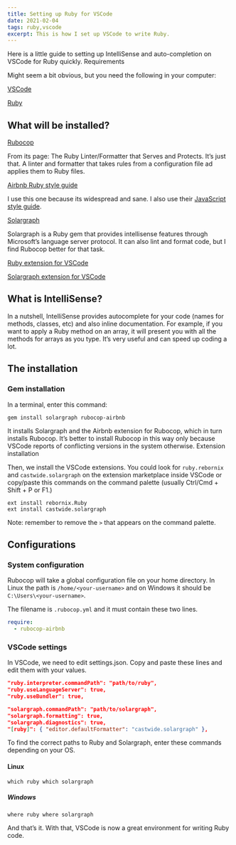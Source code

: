 ```yaml
---
title: Setting up Ruby for VSCode
date: 2021-02-04
tags: ruby,vscode
excerpt: This is how I set up VSCode to write Ruby.
---
```


Here is a little guide to setting up IntelliSense and auto-completion on VSCode for Ruby quickly.
Requirements

Might seem a bit obvious, but you need the following in your computer:

[VSCode](https://code.visualstudio.com/)

[Ruby](https://www.ruby-lang.org/en/downloads/)

## What will be installed?

[Rubocop](https://rubocop.org/)

From its page: The Ruby Linter/Formatter that Serves and Protects. It’s just that. A linter and formatter that takes rules from a configuration file ad applies them to Ruby files.

[Airbnb Ruby style guide](https://github.com/airbnb/ruby)

I use this one because its widespread and sane. I also use their [JavaScript style guide](https://github.com/airbnb/javascript).

[Solargraph](https://solargraph.org/)

Solargraph is a Ruby gem that provides intellisense features through Microsoft’s language server protocol. It can also lint and format code, but I find Rubocop better for that task.

[Ruby extension for VSCode](https://marketplace.visualstudio.com/items?itemName=rebornix.Ruby)

[Solargraph extension for VSCode]()

## What is IntelliSense?

In a nutshell, IntelliSense provides autocomplete for your code (names for methods, classes, etc) and also inline documentation. For example, if you want to apply a Ruby method on an array, it will present you with all the methods for arrays as you type. It’s very useful and can speed up coding a lot.

## The installation

### Gem installation

In a terminal, enter this command:

```console
gem install solargraph rubocop-airbnb
```

It installs Solargraph and the Airbnb extension for Rubocop, which in turn installs Rubocop. It’s better to install Rubocop in this way only because VSCode reports of conflicting versions in the system otherwise. Extension installation

Then, we install the VSCode extensions. You could look for `ruby.rebornix` and `castwide.solargraph` on the extension marketplace inside VSCode or copy/paste this commands on the command palette (usually Ctrl/Cmd + Shift + P or F1.)

```console
ext install rebornix.Ruby
ext install castwide.solargraph
```

Note: remember to remove the `>` that appears on the command palette.

## Configurations

### System configuration

Rubocop will take a global configuration file on your home directory. In Linux the path is `/home/<your-username>` and on Windows it should be `C:\Users\<your-username>`.

The filename is `.rubocop.yml` and it must contain these two lines.

```yml
require:
  - rubocop-airbnb
```

### VSCode settings

In VSCode, we need to edit settings.json. Copy and paste these lines and edit them with your values.

```json
"ruby.interpreter.commandPath": "path/to/ruby",
"ruby.useLanguageServer": true,
"ruby.useBundler": true,

"solargraph.commandPath": "path/to/solargraph",
"solargraph.formatting": true,
"solargraph.diagnostics": true,
"[ruby]": { "editor.defaultFormatter": "castwide.solargraph" },
```

To find the correct paths to Ruby and Solargraph, enter these commands depending on your OS.

#### Linux

```console
which ruby which solargraph
```

##### Windows

```console
where ruby where solargraph
```

And that’s it. With that, VSCode is now a great environment for writing Ruby code.
